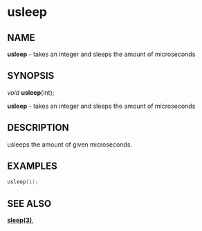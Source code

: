 # usleep

## NAME

**usleep** - takes an integer and sleeps the amount of microseconds

## SYNOPSIS

*void* **usleep**(int);

**usleep** - takes an integer and sleeps the amount of microseconds

## DESCRIPTION

usleeps the amount of given microseconds.

## EXAMPLES

```cpp
usleep(1);
```

## SEE ALSO

**[sleep(3)](sleep.md)**,
